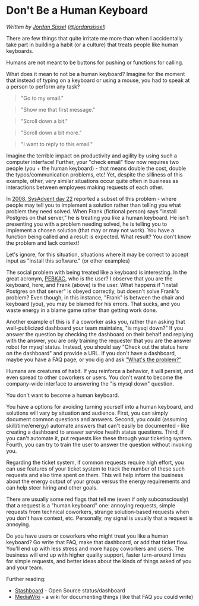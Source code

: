 # Don't Be a Human Keyboard

_Written by [Jordan Sissel](http://semicomplete.com) ([@jordansissel](http://twitter.com/jordansissel))_

There are few things that quite irritate me more than when I accidentally take
part in building a habit (or a culture) that treats people like human
keyboards.

Humans are not meant to be buttons for pushing or functions for calling.

What does it mean to not be a human keyboard? Imagine for the moment that
instead of typing on a keyboard or using a mouse, you had to speak at a person
to perform any task? 

> "Go to my email."

> "Show me that first message."

> "Scroll down a bit."

> "Scroll down a bit more."

> "I want to reply to this email."
 
Imagine the terrible impact on productivity and agility by using such a
computer interface! Further, your "check email" flow now requires two people
(you + the human keyboard) - that means double the cost, double the
typos/communication problems, etc! Yet, despite the silliness of this example,
other, very similar situations occur quite often in business as interactions
between employees making requests of each other. 

In [2008, SysAdvent day
22](http://sysadvent.blogspot.com/2008/12/day-22-whats-problem.html) reported a
subset of this problem - where people may tell you to implement a solution
rather than telling you what problem they need solved. When Frank (fictional
person) says "install Postgres on that server," he is treating you like a
human keyboard. He isn't presenting you with a problem needing solved, he is
telling you to implement a chosen solution (that may or may not work). You have
a function being called and a result is expected. What result? You don't know
the problem and lack context!

Let's ignore, for this situation, situations where it may be correct to accept
input as "install this software." (or other examples)

The social problem with being treated like a keyboard is interesting. In the
great acronym, [PEBKAC](http://en.wikipedia.org/wiki/User_error), who is the
user? I observe that you are the keyboard, here, and Frank (above) is the user.
What happens if "install Postgres on that server" is obeyed correctly, but
doesn't solve Frank's problem? Even though, in this instance, "Frank" is
between the chair and keyboard (you), you may be blamed for his errors. That
sucks, and you waste energy in a blame game rather than getting work done.

Another example of this is if a coworker asks you, rather than asking that
well-publicized dashboard your team maintains, "is mysql down?" If you answer
the question by checking the dashboard on their behalf and replying with the
answer, you are only training the requester that you are the answer robot for
mysql status. Instead, you should say "Check out the status here on the
dashboard" and provide a URL. If you don't have a dashboard, maybe you have a
FAQ page, or you dig and ask ["What's the problem?"](http://sysadvent.blogspot.com/2008/12/day-22-whats-problem.html)

Humans are creatures of habit. If you reinforce a behavior, it will persist,
and even spread to other coworkers or users. You don't want to become the
company-wide interface to answering the "is mysql down" question. 

You don't want to become a human keyboard.

You have a options for avoiding turning yourself into a human keyboard, and
solutions will vary by situation and audience. First, you can simply document
common questions and answers. Second, you could (assuming skill/time/energy)
automate answers that can't easily be documented - like creating a dashboard to
answer service health status questions. Third, if you can't automate it, put
requests like these through your ticketing system. Fourth, you can try to train
the user to answer the question without invoking you.

Regarding the ticket system, if common requests require high effort, you can
use features of your ticket system to track the number of these such requests and
also time spent on them. This will help inform the business about the energy
output of your group versus the energy requirements and can help steer hiring
and other goals.

There are usually some red flags that tell me (even if only subconsciously) that
a request is a "human keyboard" one: annoying requests, simple requests from
technical coworkers, strange solution-based requests when you don't have
context, etc. Personally, my signal is usually that a request is annoying.

Do you have users or coworkers who might treat you like a human keyboard? Go
write that FAQ, make that dashboard, or add that ticket flow. You'll end up
with less stress and more happy coworkers and users. The business will end up with
higher quality support, faster turn-around times for simple requests, and better 
ideas about the kinds of things asked of you and your team.

Further reading:

* [Stashboard](http://www.stashboard.org/) - Open Source status/dashboard 
* [MediaWiki](http://www.mediawiki.org/wiki/MediaWiki) - a wiki for documenting
  things (like that FAQ you could write)
